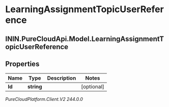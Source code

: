 # LearningAssignmentTopicUserReference

## ININ.PureCloudApi.Model.LearningAssignmentTopicUserReference

## Properties

|Name | Type | Description | Notes|
|------------ | ------------- | ------------- | -------------|
| **Id** | **string** |  | [optional] |



_PureCloudPlatform.Client.V2 244.0.0_
